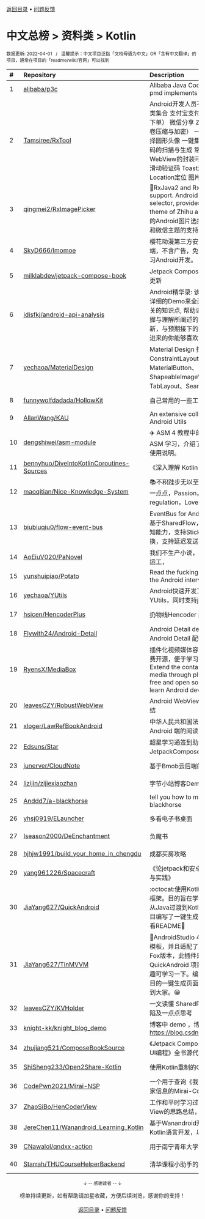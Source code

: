 <a href="https://github.com/GrowingGit/GitHub-Chinese-Top-Charts#github中文排行榜">返回目录</a> • <a href="/content/docs/feedback.md">问题反馈</a>

# 中文总榜 > 资料类 > Kotlin
<sub>数据更新: 2022-04-01&nbsp;&nbsp;&nbsp;/&nbsp;&nbsp;&nbsp;温馨提示：中文项目泛指「文档母语为中文」OR「含有中文翻译」的项目，通常在项目的「readme/wiki/官网」可以找到</sub>

|#|Repository|Description|Stars|Updated|
|:-|:-|:-|:-|:-|
|1|[alibaba/p3c](https://github.com/alibaba/p3c)|Alibaba Java Coding Guidelines pmd implements and IDE plugin|27172|2022-03-22|
|2|[Tamsiree/RxTool](https://github.com/Tamsiree/RxTool)|Android开发人员不得不收集的工具类集合   支付宝支付   微信支付（统一下单）   微信分享   Zip4j压缩（支持分卷压缩与加密）   一键集成UCrop选择圆形头像   一键集成二维码和条形码的扫描与生成   常用Dialog   WebView的封装可播放视频   仿斗鱼滑动验证码   Toast封装   震动   GPS   Location定位   图片缩放   Exif 图片 ...|11653|2021-12-27|
|3|[qingmei2/RxImagePicker](https://github.com/qingmei2/RxImagePicker)|:rocket:RxJava2 and RxJava3 external support. Android flexible picture selector, provides the support for theme of Zhihu and WeChat (灵活的Android图片选择器，提供了知乎和微信主题的支持）.|1140|2021-10-13|
|4|[SkyD666/Imomoe](https://github.com/SkyD666/Imomoe)|樱花动漫第三方安卓Android客户端，不含广告，免费开源，目的是学习Android开发。|711|2022-03-20|
|5|[milklabdev/jetpack-compose-book](https://github.com/milklabdev/jetpack-compose-book)|Jetpack Compose 基础教程，持续更新|603|2022-03-22|
|6|[idisfkj/android-api-analysis](https://github.com/idisfkj/android-api-analysis)|Android精华录: 该库的目的是结合详细的Demo来全面解析Android相关的知识点, 帮助读者能够更快的掌握与理解所阐述的要点。  不定时更新，与预期接下的要做的事，希望点进来的你能够喜欢😍😍|218|2022-02-26|
|7|[yechaoa/MaterialDesign](https://github.com/yechaoa/MaterialDesign)|Material Design 控件合集。ConstraintLayout、MaterialButton、ShapeableImageView、TabLayout、SearchView...|213|2022-01-16|
|8|[funnywolfdadada/HollowKit](https://github.com/funnywolfdadada/HollowKit)|自己常用的一些工具的合集|209|2022-01-17|
|9|[AllanWang/KAU](https://github.com/AllanWang/KAU)|An extensive collection of Kotlin Android Utils|201|2021-11-18|
|10|[dengshiwei/asm-module](https://github.com/dengshiwei/asm-module)|✈️ ASM 4 教程中的示例代码，用于 ASM 学习，介绍了 ASM 中基本的使用说明。|192|2022-01-18|
|11|[bennyhuo/DiveIntoKotlinCoroutines-Sources](https://github.com/bennyhuo/DiveIntoKotlinCoroutines-Sources)|《深入理解 Kotlin 协程》源码|183|2022-02-13|
|12|[maoqitian/Nice-Knowledge-System](https://github.com/maoqitian/Nice-Knowledge-System)|:books:不积跬步无以至千里，每天进步一点点，Passion，Self-regulation，Love and Share|144|2021-11-11|
|13|[biubiuqiu0/flow-event-bus](https://github.com/biubiuqiu0/flow-event-bus)|EventBus for Android，消息总线，基于SharedFlow，具有生命周期感知能力，支持Sticky，支持线程切换，支持延迟发送。|104|2022-03-08|
|14|[AoEiuV020/PaNovel](https://github.com/AoEiuV020/PaNovel)|我们不生产小说，我们只做网站的搬运工，|88|2022-03-25|
|15|[yunshuipiao/Potato](https://github.com/yunshuipiao/Potato)|Read the fucking source code for the Android  interview|61|2022-02-17|
|16|[yechaoa/YUtils](https://github.com/yechaoa/YUtils)|Android快速开发工具集合——YUtils，同时支持java和kotlin|60|2021-10-16|
|17|[hsicen/HencoderPlus](https://github.com/hsicen/HencoderPlus)|扔物线Hencoder plus系列课程 |47|2022-03-31|
|18|[Flywith24/Android-Detail](https://github.com/Flywith24/Android-Detail)|Android Detail demo —— 专栏 Android Detail 配套代码|37|2021-12-17|
|19|[RyensX/MediaBox](https://github.com/RyensX/MediaBox)|插件化视频媒体容器，不含广告，免费开源，便于学习Android开发。Extend the container of video media through plugin, no ads, free and open source, easy to learn Android development.|28|2022-03-31|
|20|[leavesCZY/RobustWebView](https://github.com/leavesCZY/RobustWebView)|Android WebView H5 秒开方案总结|28|2022-02-28|
|21|[xloger/LawRefBookAndroid](https://github.com/xloger/LawRefBookAndroid)|中华人民共和国法律手册 - 一个 Android 端的阅读器|21|2022-03-30|
|22|[Edsuns/Star](https://github.com/Edsuns/Star)|超星学习通签到助手（使用JetpackCompose开发）|20|2022-03-23|
|23|[junerver/CloudNote](https://github.com/junerver/CloudNote)|基于Bmob云后端的Android云笔记|20|2022-03-10|
|24|[lizijin/zijiexiaozhan](https://github.com/lizijin/zijiexiaozhan)|字节小站博客Demo|19|2022-01-13|
|25|[Anddd7/a-blackhorse](https://github.com/Anddd7/a-blackhorse)|tell you how to manage your blackhorse|17|2022-03-31|
|26|[yhsj0919/ELauncher](https://github.com/yhsj0919/ELauncher)|多看电子书桌面|17|2022-01-10|
|27|[Iseason2000/DeEnchantment](https://github.com/Iseason2000/DeEnchantment)|负魔书|16|2022-03-19|
|28|[hjhjw1991/build_your_home_in_chengdu](https://github.com/hjhjw1991/build_your_home_in_chengdu)|成都买房攻略|16|2021-12-06|
|29|[yang961226/Spacecraft](https://github.com/yang961226/Spacecraft)|《论jetpack和安卓进阶技术的理论与实践》|12|2022-03-02|
|30|[JiaYang627/QuickAndroid](https://github.com/JiaYang627/QuickAndroid)|:octocat:使用Kotlin搭建的一个基础框架。目的旨在学习Kotlin，更好的从Java过渡到Kotlin，并且针对此项目编写了一键生成页面插件。具体可看README:book:|12|2022-03-02|
|31|[JiaYang627/TinMVVM](https://github.com/JiaYang627/TinMVVM)|:book:AndroidStudio 4.X+ 编写自定义模板，并且适配了AndroidStudio Fox版本，此插件是针对 QuickAndroid 项目进行开发，有兴趣可学习一下。编写一个适合自己项目的一键生成页面插件。希望能帮助到大家。:grin:|11|2022-03-30|
|32|[leavesCZY/KVHolder](https://github.com/leavesCZY/KVHolder)|一文读懂 SharedPreferences 的缺陷及一点点思考|10|2022-01-15|
|33|[knight-kk/knight_blog_demo](https://github.com/knight-kk/knight_blog_demo)| 博客中 demo ，博客地址 https://blog.csdn.net/knight1996/|10|2021-12-21|
|34|[zhujiang521/ComposeBookSource](https://github.com/zhujiang521/ComposeBookSource)|《Jetpack Compose：Android全新UI编程》全书源代码|9|2021-12-21|
|35|[ShiSheng233/Open2Share-Kotlin](https://github.com/ShiSheng233/Open2Share-Kotlin)|使用Kotlin重制的Open2Share|8|2021-10-17|
|36|[CodePwn2021/Mirai-NSP](https://github.com/CodePwn2021/Mirai-NSP)|一个用于查询《我的世界》中国版玩家信息的Mirai-Console插件。|7|2022-03-11|
|37|[ZhaoSiBo/HenCoderView](https://github.com/ZhaoSiBo/HenCoderView)|工作和平时学习过程中对自定义View的思路总结，和API使用|7|2022-03-25|
|38|[JereChen11/Wanandroid_Learning_Kotlin](https://github.com/JereChen11/Wanandroid_Learning_Kotlin)|基于Wanandroid开放API，使用Kotlin语言开发，以供学习。|7|2022-03-10|
|39|[CNawalol/qndxx-action](https://github.com/CNawalol/qndxx-action)|用于南宁青年大学习的自动打卡|4|2021-10-06|
|40|[Starrah/THUCourseHelperBackend](https://github.com/Starrah/THUCourseHelperBackend)|清华课程小助手的后端服务器|4|2021-10-27|

<div align="center">
    <p><sub>↓ -- 感谢读者 -- ↓</sub></p>
    榜单持续更新，如有帮助请加星收藏，方便后续浏览，感谢你的支持！
</div>

<br/>

<div align="center"><a href="https://github.com/GrowingGit/GitHub-Chinese-Top-Charts#github中文排行榜">返回目录</a> • <a href="/content/docs/feedback.md">问题反馈</a></div>
